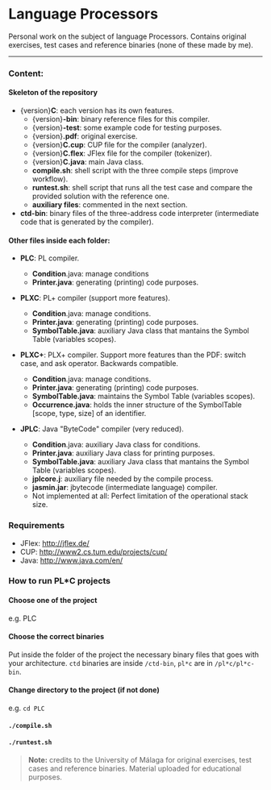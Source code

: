 Language Processors
===================

Personal work on the subject of language Processors. Contains original exercises, test cases and reference binaries (none of these made by me).

---

### Content:

#### Skeleton of the repository

* {version}**C**: each version has its own features.
	* {version}**-bin**: binary reference files for this compiler.
	* {version}**-test**: some example code for testing purposes.
	* {version}**.pdf**: original exercise. 
	* {version}**C.cup**: CUP file for the compiler (analyzer).
	* {version}**C.flex**: JFlex file for the compiler (tokenizer).
	* {version}**C.java**: main Java class.
	* **compile.sh**: shell script with the three compile steps (improve workflow).
	* **runtest.sh**: shell script that runs all the test case and compare the provided solution with the reference one.
	* **auxiliary files**: commented in the next section.
* **ctd-bin**: binary files of the three-address code interpreter (intermediate code that is generated by the compiler). 

#### Other files inside each folder:

 * **PLC**:  PL compiler.
	 * **Condition**.java: manage conditions
	 * **Printer.java**: generating (printing) code purposes.
	 
 * **PLXC**: PL+ compiler (support more features).
	 * **Condition**.java: manage conditions.
	 * **Printer.java**: generating (printing) code purposes.
	 * **SymbolTable.java**: auxiliary Java class that mantains the Symbol Table (variables scopes).

 * **PLXC+**: PLX+ compiler. Support more features than the PDF: switch case, and ask operator. Backwards compatible.
     * **Condition**.java: manage conditions.
     * **Printer.java**: generating (printing) code purposes.
     * **SymbolTable.java**: maintains the Symbol Table (variables scopes).
     * **Occurrence.java**: holds the inner structure of the SymbolTable [scope, type, size] of an identifier.

 * **JPLC**: Java "ByteCode" compiler (very reduced).
	 * **Condition**.java: auxiliary Java class for conditions.
	 * **Printer.java**: auxiliary Java class for printing purposes.
	 * **SymbolTable.java**: auxiliary Java class that mantains the Symbol Table (variables scopes).
	 * **jplcore.j**: auxiliary file needed by the compile process.
	 * **jasmin.jar**: jbytecode (intermediate language) compiler.
	 * Not implemented at all: Perfect limitation of the operational stack size.  

### Requirements

* JFlex: http://jflex.de/
* CUP: http://www2.cs.tum.edu/projects/cup/
* Java: http://www.java.com/en/

### How to run PL*C projects

#### Choose one of the project

e.g. PLC

#### Choose the correct binaries

Put inside the folder of the project the necessary binary files that goes with your architecture. `ctd` binaries are inside `/ctd-bin`, `pl*c` are in `/pl*c/pl*c-bin`.

#### Change directory to the project (if not done)

e.g. `cd PLC`

#### `./compile.sh`

#### `./runtest.sh`

>**Note:** credits to the University of Málaga for original exercises, test cases and reference binaries. Material uploaded for educational purposes.

